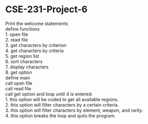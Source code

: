 # CSE-231-Project-6

  Print the welcome statements 
  <br>
    define functions
    <br>
       1. open file
       <br>
       2. read file
       <br>
       3. get characters by criterion
       <br>
       4. get characters by criteria
       <br>
       5. get region list
       <br>
       6. sort characters
       <br>
       7. display characters
       <br>
       8. get option
       <br>
    define main
    <br>
       call open file
       <br>
       call read file
       <br>
       call get option and loop until 4 is entered:
       <br>
           1. this option will be coded to get all available regions.
           <br>
           2. this option will filter characters by a certain criteria. 
           <br>
           3. this option will filter characters by element, weapon, and rarity.
           <br>
           4. this option breaks the loop and quits the program.
